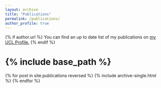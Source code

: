 ```yaml
---
layout: archive
title: "Publications"
permalink: /publications/
author_profile: true
---
```


{% if author.url %}
  You can find an up to date list of my publications on <u><a href="{{author.url}}">my UCL Profile</a>.</u>
{% endif %}

# {% include base_path %}

{% for post in site.publications reversed %}
  {% include archive-single.html %}
{% endfor %}
